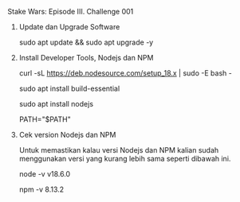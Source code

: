 Stake Wars: Episode III. Challenge 001

1. Update dan Upgrade Software

    sudo apt update && sudo apt upgrade -y

2. Install Developer Tools, Nodejs dan NPM

    curl -sL https://deb.nodesource.com/setup_18.x | sudo -E bash -  

    sudo apt install build-essential 

    sudo apt install nodejs

    PATH="$PATH"

3. Cek version Nodejs dan NPM

    Untuk memastikan kalau versi Nodejs dan NPM kalian sudah menggunakan versi yang kurang lebih sama seperti dibawah ini.

    node -v
    v18.6.0

    npm -v
    8.13.2
